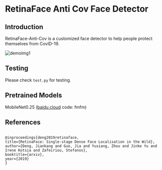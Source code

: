 # RetinaFace Anti Cov Face Detector

## Introduction

RetinaFace-Anti-Cov is a customized face detector to help people protect themselves from CovID-19.

![demoimg1](https://github.com/deepinsight/insightface/blob/master/resources/cov_test.jpg)


## Testing

Please check ``test.py`` for testing.

## Pretrained Models

MobileNet0.25 ([baidu cloud](https://pan.baidu.com/s/1p8n4R2W-9WmmBWxYQEFcWg) code: fmfm) 



## References

```
  
@inproceedings{deng2019retinaface,
title={RetinaFace: Single-stage Dense Face Localisation in the Wild},
author={Deng, Jiankang and Guo, Jia and Yuxiang, Zhou and Jinke Yu and Irene Kotsia and Zafeiriou, Stefanos},
booktitle={arxiv},
year={2019}
}
```


